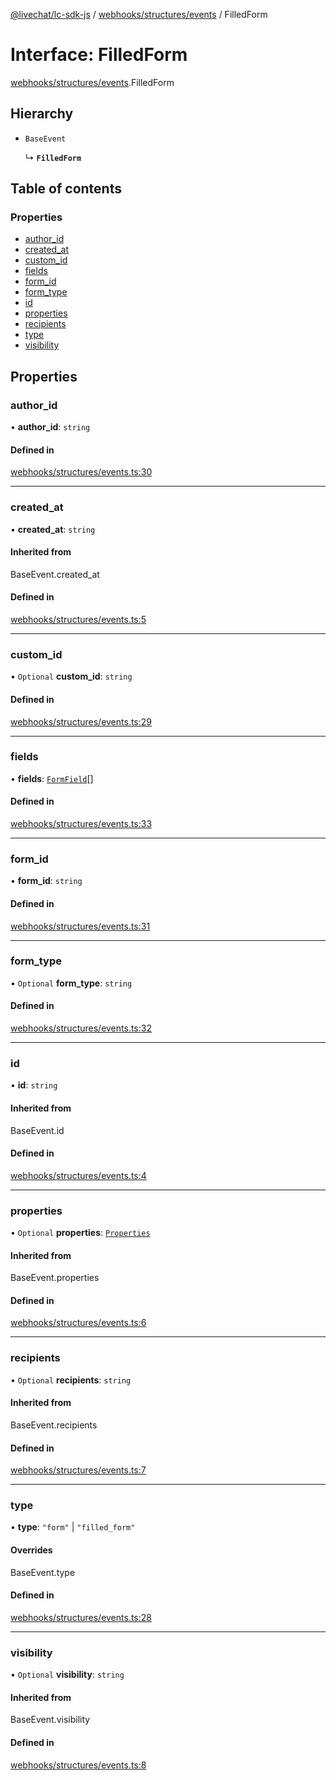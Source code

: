 [@livechat/lc-sdk-js](../README.md) / [webhooks/structures/events](../modules/webhooks_structures_events.md) / FilledForm

# Interface: FilledForm

[webhooks/structures/events](../modules/webhooks_structures_events.md).FilledForm

## Hierarchy

- `BaseEvent`

  ↳ **`FilledForm`**

## Table of contents

### Properties

- [author\_id](webhooks_structures_events.FilledForm.md#author_id)
- [created\_at](webhooks_structures_events.FilledForm.md#created_at)
- [custom\_id](webhooks_structures_events.FilledForm.md#custom_id)
- [fields](webhooks_structures_events.FilledForm.md#fields)
- [form\_id](webhooks_structures_events.FilledForm.md#form_id)
- [form\_type](webhooks_structures_events.FilledForm.md#form_type)
- [id](webhooks_structures_events.FilledForm.md#id)
- [properties](webhooks_structures_events.FilledForm.md#properties)
- [recipients](webhooks_structures_events.FilledForm.md#recipients)
- [type](webhooks_structures_events.FilledForm.md#type)
- [visibility](webhooks_structures_events.FilledForm.md#visibility)

## Properties

### author\_id

• **author\_id**: `string`

#### Defined in

[webhooks/structures/events.ts:30](https://github.com/livechat/lc-sdk-js/blob/10347df/src/webhooks/structures/events.ts#L30)

___

### created\_at

• **created\_at**: `string`

#### Inherited from

BaseEvent.created\_at

#### Defined in

[webhooks/structures/events.ts:5](https://github.com/livechat/lc-sdk-js/blob/10347df/src/webhooks/structures/events.ts#L5)

___

### custom\_id

• `Optional` **custom\_id**: `string`

#### Defined in

[webhooks/structures/events.ts:29](https://github.com/livechat/lc-sdk-js/blob/10347df/src/webhooks/structures/events.ts#L29)

___

### fields

• **fields**: [`FormField`](webhooks_structures_events.FormField.md)[]

#### Defined in

[webhooks/structures/events.ts:33](https://github.com/livechat/lc-sdk-js/blob/10347df/src/webhooks/structures/events.ts#L33)

___

### form\_id

• **form\_id**: `string`

#### Defined in

[webhooks/structures/events.ts:31](https://github.com/livechat/lc-sdk-js/blob/10347df/src/webhooks/structures/events.ts#L31)

___

### form\_type

• `Optional` **form\_type**: `string`

#### Defined in

[webhooks/structures/events.ts:32](https://github.com/livechat/lc-sdk-js/blob/10347df/src/webhooks/structures/events.ts#L32)

___

### id

• **id**: `string`

#### Inherited from

BaseEvent.id

#### Defined in

[webhooks/structures/events.ts:4](https://github.com/livechat/lc-sdk-js/blob/10347df/src/webhooks/structures/events.ts#L4)

___

### properties

• `Optional` **properties**: [`Properties`](webhooks_structures_structures.Properties.md)

#### Inherited from

BaseEvent.properties

#### Defined in

[webhooks/structures/events.ts:6](https://github.com/livechat/lc-sdk-js/blob/10347df/src/webhooks/structures/events.ts#L6)

___

### recipients

• `Optional` **recipients**: `string`

#### Inherited from

BaseEvent.recipients

#### Defined in

[webhooks/structures/events.ts:7](https://github.com/livechat/lc-sdk-js/blob/10347df/src/webhooks/structures/events.ts#L7)

___

### type

• **type**: ``"form"`` \| ``"filled_form"``

#### Overrides

BaseEvent.type

#### Defined in

[webhooks/structures/events.ts:28](https://github.com/livechat/lc-sdk-js/blob/10347df/src/webhooks/structures/events.ts#L28)

___

### visibility

• `Optional` **visibility**: `string`

#### Inherited from

BaseEvent.visibility

#### Defined in

[webhooks/structures/events.ts:8](https://github.com/livechat/lc-sdk-js/blob/10347df/src/webhooks/structures/events.ts#L8)
